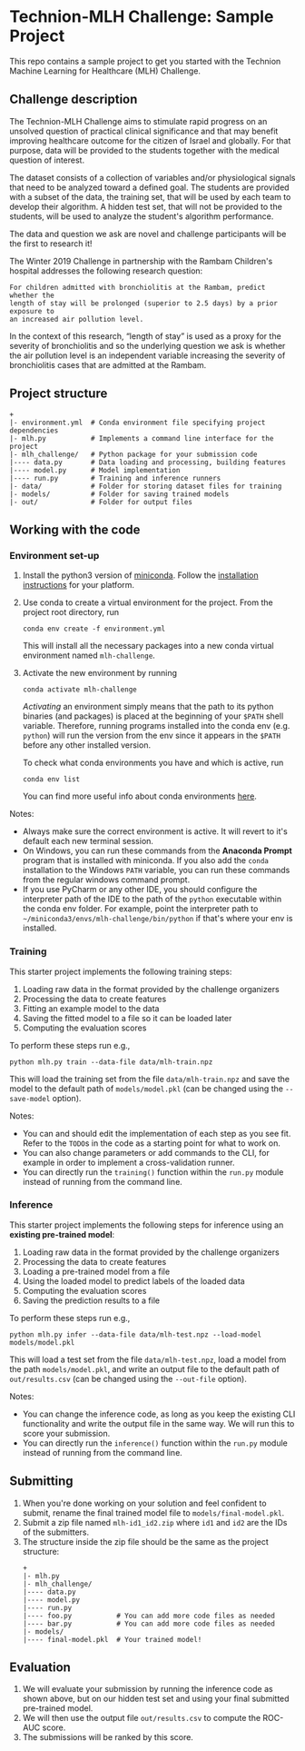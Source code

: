 # Technion-MLH Challenge: Sample Project

This repo contains a sample project to get you started with
the Technion Machine Learning for Healthcare (MLH) Challenge.

## Challenge description

The Technion-MLH Challenge aims to
stimulate rapid progress on an unsolved question of practical clinical
significance and that may benefit improving healthcare outcome for the citizen
of Israel and globally. For that purpose, data will be provided to the students
together with the medical question of interest.

The dataset consists of a collection of variables and/or physiological signals
that need to be analyzed toward a defined goal. The students are provided with a
subset of the data, the training set, that will be used by each team to develop
their algorithm. A hidden test set, that will not be provided to the students,
will be used to analyze the student's algorithm performance.

The data and question we ask are novel and challenge participants will be the
first to research it! 

The Winter 2019 Challenge in partnership with the Rambam Children's hospital
addresses the following research question: 

    For children admitted with bronchiolitis at the Rambam, predict whether the
    length of stay will be prolonged (superior to 2.5 days) by a prior exposure to
    an increased air pollution level. 

In the context of this research, “length of stay” is used as a proxy for the
severity of bronchiolitis and so the underlying question we ask is whether the
air pollution level is an independent variable increasing the severity of
bronchiolitis cases that are admitted at the Rambam. 

## Project structure

```
+
|- environment.yml  # Conda environment file specifying project dependencies
|- mlh.py           # Implements a command line interface for the project
|- mlh_challenge/   # Python package for your submission code
|---- data.py       # Data loading and processing, building features
|---- model.py      # Model implementation
|---- run.py        # Training and inference runners
|- data/            # Folder for storing dataset files for training
|- models/          # Folder for saving trained models
|- out/             # Folder for output files
```

## Working with the code

### Environment set-up

1. Install the python3 version of [miniconda](https://conda.io/miniconda.html).
   Follow the [installation instructions](https://docs.conda.io/projects/conda/en/latest/user-guide/install/index.html)
   for your platform.
2. Use conda to create a virtual environment for the project.
   From the project root directory, run
   ```shell
   conda env create -f environment.yml
   ```
   This will install all the necessary packages into a new conda virtual
   environment named `mlh-challenge`.
3. Activate the new environment by running
   ```shell
   conda activate mlh-challenge
   ```
   *Activating* an environment simply means that the path to its python binaries
   (and packages) is placed at the beginning of your `$PATH` shell variable.
   Therefore, running programs installed into the conda env (e.g. `python`) will
   run the version from the env since it appears in the `$PATH` before any other
   installed version.
   
   To check what conda environments you have and which is active, run
   ```shell
   conda env list
   ```
   You can find more useful info about conda environments
   [here](https://conda.io/docs/user-guide/tasks/manage-environments.html).

Notes: 
- Always make sure the correct environment is active. It will revert to it's
  default each new terminal session.
- On Windows, you can run these commands from the **Anaconda Prompt** program
  that is installed with miniconda. If you also add the `conda` installation
  to the Windows `PATH` variable, you can run these commands from the regular
  windows command prompt.
- If you use PyCharm or any other IDE, you should configure the interpreter path
  of the IDE to the path of the `python` executable within the conda
  env folder. For example, point the interpreter path to
  `~/miniconda3/envs/mlh-challenge/bin/python` if that's where your env is
  installed.
  
### Training

This starter project implements the following training steps:
1. Loading raw data in the format provided by the challenge organizers
2. Processing the data to create features
3. Fitting an example model to the data
4. Saving the fitted model to a file so it can be loaded later
5. Computing the evaluation scores

To perform these steps run e.g.,
```shell script
python mlh.py train --data-file data/mlh-train.npz
```

This will load the training set from the file `data/mlh-train.npz`
and save the model to the default path of `models/model.pkl`
(can be changed using the `--save-model` option).

Notes:
- You can and should edit the implementation of each step as you see fit.
Refer to the `TODO`s in the code as a starting point
for what to work on.
- You can also change parameters or add commands to the CLI,
for example in order to implement a cross-validation runner.
- You can directly run the `training()` function within the `run.py`
module instead of running from the command line.

### Inference

This starter project implements the following steps for inference using an
 **existing pre-trained model**:
1. Loading raw data in the format provided by the challenge organizers
2. Processing the data to create features
3. Loading a pre-trained model from a file
4. Using the loaded model to predict labels of the loaded data
5. Computing the evaluation scores
6. Saving the prediction results to a file

To perform these steps run e.g.,
```shell script
python mlh.py infer --data-file data/mlh-test.npz --load-model models/model.pkl
```
This will load a test set from the file `data/mlh-test.npz`,
load a model from the path `models/model.pkl`, and write an output
file to the default path of `out/results.csv`
(can be changed using the `--out-file` option).

Notes:
- You can change the inference code, as long as you keep the existing
CLI functionality and write the output file in the same way.
We will run this to score your submission.
- You can directly run the `inference()` function within the `run.py`
module instead of running from the command line.

## Submitting

1. When you're done working on your solution and feel confident to submit,
rename the final trained model file to `models/final-model.pkl`.
2. Submit a zip file named `mlh-id1_id2.zip` where `id1` and `id2`
are the IDs of the submitters.
3. The structure inside the zip file should be the same as the project
structure:
    ```shell
    +
    |- mlh.py
    |- mlh_challenge/
    |---- data.py
    |---- model.py
    |---- run.py
    |---- foo.py           # You can add more code files as needed
    |---- bar.py           # You can add more code files as needed
    |- models/
    |---- final-model.pkl  # Your trained model!
    ```

## Evaluation

1. We will evaluate your submission by running the inference code as shown
above, but on our hidden test set and using your final submitted pre-trained
model.
2. We will then use the output file `out/results.csv` to compute the ROC-AUC
score.
3. The submissions will be ranked by this score.

